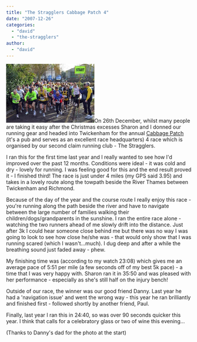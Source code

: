 ```yaml
---
title: "The Stragglers Cabbage Patch 4"
date: "2007-12-26"
categories: 
  - "david"
  - "the-stragglers"
author:
  - "david"
---
```


![20071226-cabbage_patch_4_start.jpg](/images/2007/20071226-cabbage_patch_4_start.jpg)On 26th December, whilst many people are taking it easy after the Christmas excesses Sharon and I donned our running gear and headed into Twickenham for the annual [Cabbage Patch](http://www.cabbagepatch.co.uk/) (it's a pub and serves as an excellent race headquarters) 4 race which is organised by our second claim running club - The Stragglers.

I ran this for the first time last year and I really wanted to see how I'd improved over the past 12 months. Conditions were ideal - it was cold and dry - lovely for running. I was feeling good for this and the end result proved it - I finished third! The race is just under 4 miles (my GPS said 3.95) and takes in a lovely route along the towpath beside the River Thames between Twickenham and Richmond.

Because of the day of the year and the course route I really enjoy this race - you're running along the path beside the river and have to navigate between the large number of families walking their children/dogs/grandparents in the sunshine. I ran the entire race alone - watching the two runners ahead of me slowly drift into the distance. Just after 3k I could hear someone close behind me but there was no way I was going to look to see how close he/she was - that would only show that I was running scared (which I wasn't...much). I dug deep and after a while the breathing sound just faded away - phew.

My finishing time was (according to my watch 23:08) which gives me an average pace of 5:51 per mile (a few seconds off of my best 5k pace) - a time that I was very happy with. Sharon ran it in 35:50 and was pleased with her performance - especially as she's still half on the injury bench!

Outside of our race, the winner was our good friend Danny. Last year he had a 'navigation issue' and went the wrong way - this year he ran brilliantly and finished first - followed shortly by another friend, Paul.

Finally, last year I ran this in 24:40, so was over 90 seconds quicker this year. I think that calls for a celebratory glass or two of wine this evening...

(Thanks to Danny's dad for the photo at the start)
